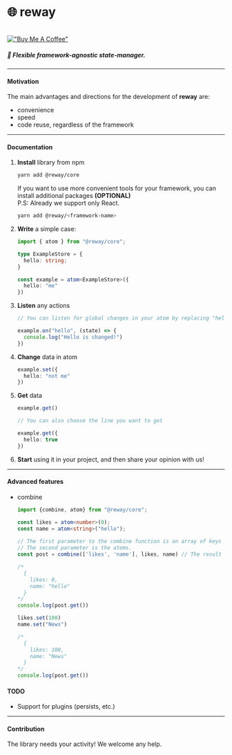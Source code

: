 # 🌐 reway
<br/>[!["Buy Me A Coffee"](https://www.buymeacoffee.com/assets/img/custom_images/orange_img.png)](https://www.buymeacoffee.com/jassix)
##### 💨 Flexible framework-agnostic state-manager.

---

#### Motivation

The main advantages and directions for the development of **reway** are:

- convenience
- speed
- code reuse, regardless of the framework

---

#### Documentation

1. **Install** library from npm

    ```bash
    yarn add @reway/core
    ```

    If you want to use more convenient tools for your framework, you can install additional packages **(OPTIONAL)**
    <br/>P.S: Already we support only React.

    ```bash
    yarn add @reway/<framework-name>
    ```

2. **Write** a simple case:

    ```ts
    import { atom } from "@reway/core";
   
    type ExampleStore = {
      hello: string;
    }
    
    const example = atom<ExampleStore>({
      hello: "me"
    })
    ```

3. **Listen** any actions

    ```ts
    // You can listen for global changes in your atom by replacing "hello" (in the example above) with "data"
    
    example.on("hello", (state) => {
      console.log("Hello is changed!")
    })
    ```

4. **Change** data in atom

    ```ts
    example.set({
      hello: "not me"
    })
    ```

5. **Get** data

    ```ts
    example.get()
    
    // You can also choose the line you want to get
    
    example.get({
      hello: true
    })
    ```

6. **Start** using it in your project, and then share your opinion with us!

---

#### Advanced features

- combine
    ```ts
    import {combine, atom} from "@reway/core";
  
    const likes = atom<number>(0);
    const name = atom<string>("hello");
		
    // The first parameter to the combine function is an array of keys for your values (optional).
    // The second parameter is the atoms.
    const post = combine(['likes', 'name'], likes, name) // The result is a default atom
  
    /*
      {
        likes: 0,
        name: "hello"
      }
    */
    console.log(post.get())
  
    likes.set(100)
    name.set("News")
  
    /*
      {
        likes: 100,
        name: "News"
      }
    */
    console.log(post.get())
  ```

#### TODO

- Support for plugins (persists, etc.)

---

#### Contribution

The library needs your activity! We welcome any help.